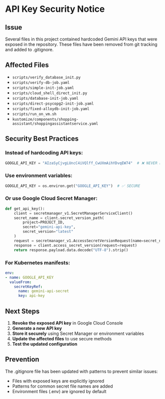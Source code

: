 # API Key Security Notice

## Issue
Several files in this project contained hardcoded Gemini API keys that were exposed in the repository. These files have been removed from git tracking and added to .gitignore.

## Affected Files
- `scripts/verify_database_init.py`
- `scripts/verify-db-job.yaml`
- `scripts/simple-init-job.yaml`
- `scripts/cloud_shell_direct_init.py`
- `scripts/database-init-job.yaml`
- `scripts/direct-psycopg2-init-job.yaml`
- `scripts/fixed-alloydb-init-job.yaml`
- `scripts/run_on_vm.sh`
- `kustomize/components/shopping-assistant/shoppingassistantservice.yaml`

## Security Best Practices

### Instead of hardcoding API keys:
```python
GOOGLE_API_KEY = "AIzaSyCjvgLUncC4iVQlff_CwUXmAihYDvqEW74"  # ❌ NEVER DO THIS
```

### Use environment variables:
```python
GOOGLE_API_KEY = os.environ.get("GOOGLE_API_KEY")  # ✅ SECURE
```

### Or use Google Cloud Secret Manager:
```python
def get_api_key():
    client = secretmanager_v1.SecretManagerServiceClient()
    secret_name = client.secret_version_path(
        project=PROJECT_ID, 
        secret="gemini-api-key", 
        secret_version="latest"
    )
    request = secretmanager_v1.AccessSecretVersionRequest(name=secret_name)
    response = client.access_secret_version(request=request)
    return response.payload.data.decode("UTF-8").strip()
```

### For Kubernetes manifests:
```yaml
env:
- name: GOOGLE_API_KEY
  valueFrom:
    secretKeyRef:
      name: gemini-api-secret
      key: api-key
```

## Next Steps
1. **Revoke the exposed API key** in Google Cloud Console
2. **Generate a new API key**
3. **Store it securely** using Secret Manager or environment variables
4. **Update the affected files** to use secure methods
5. **Test the updated configuration**

## Prevention
The .gitignore file has been updated with patterns to prevent similar issues:
- Files with exposed keys are explicitly ignored
- Patterns for common secret file names are added
- Environment files (.env) are ignored by default